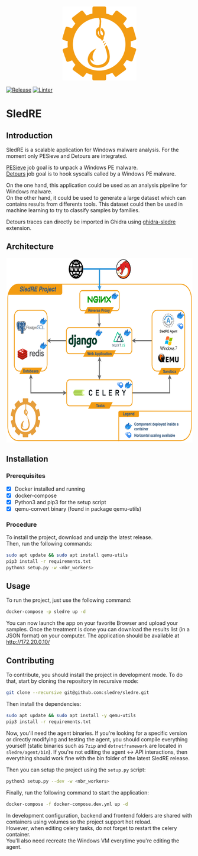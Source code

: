 <p align="center">
  <img width="200" height="200" src="doc/logoyellow.png">
</p>

[![Release](https://github.com/sledre/sledre/actions/workflows/release.yml/badge.svg?branch=main)](https://github.com/sledre/sledre/actions/workflows/release.yml)
[![Linter](https://github.com/sledre/sledre/actions/workflows/linter.yml/badge.svg?branch=main)](https://github.com/sledre/sledre/actions/workflows/linter.yml)
# SledRE


## Introduction

SledRE is a scalable application for Windows malware analysis.
For the moment only PESieve and Detours are integrated.

[PESieve](https://github.com/hasherezade/pe-sieve) job goal is to unpack a Windows PE malware.  
[Detours](https://github.com/microsoft/Detours) job goal is to hook syscalls called by a Windows PE malware. 

On the one hand, this application could be used as an analysis pipeline for Windows malware.  
On the other hand, it could be used to generate a large dataset which can contains results from differents tools.
This dataset could then be used in machine learning to try to classify samples by families.

Detours traces can directly be imported in Ghidra using [ghidra-sledre](https://github.com/sledre/ghidra-sledre/) extension.

## Architecture
<p align="center">
  <img height="500" src="doc/SledREArchi.png">
</p>

## Installation

### Prerequisites

- [X] Docker installed and running
- [X] docker-compose
- [X] Python3 and pip3 for the setup script
- [X] qemu-convert binary (found in package qemu-utils)

### Procedure
To install the project, download and unzip the latest release.  
Then, run the following commands:
```bash
sudo apt update && sudo apt install qemu-utils
pip3 install -r requirements.txt
python3 setup.py -w <nbr_workers>
```

## Usage
To run the project, just use the following command:

```bash
docker-compose -p sledre up -d
```

You can now launch the app on your favorite Browser and upload your samples. Once the treatment is done you can download the results list (in a JSON format) on your computer.
The application should be available at http://172.20.0.10/


## Contributing
To contribute, you should install the project in development mode. To do that, start by cloning the repository in recursive mode:
```bash
git clone --recursive git@github.com:sledre/sledre.git
```

Then install the dependencies:
```bash
sudo apt update && sudo apt install -y qemu-utils
pip3 install -r requirements.txt
```

Now, you'll need the agent binaries. If you're looking for a specific version or directly modifying and testing the agent, you should compile everything yourself (static binaries such as `7zip` and `dotnetframework` are located in `sledre/agent/bin`).
If you're not editing the agent <-> API interactions, then everything should work fine with the bin folder of the latest SledRE release.

Then you can setup the project using the `setup.py` script:
```bash
python3 setup.py --dev -w <nbr_workers>
```

Finally, run the following command to start the application:
```bash
docker-compose -f docker-compose.dev.yml up -d
```

In development configuration, backend and frontend folders are shared with containers using volumes so the project support hot reload.  
However, when editing celery tasks, do not forget to restart the celery container.  
You'll also need recreate the Windows VM everytime you're editing the agent.
